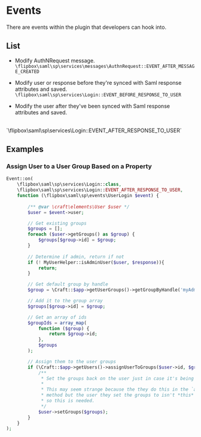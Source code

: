 # Events

There are events within the plugin that developers can hook into.

## List

- Modify AuthNRequest message.
`\flipbox\saml\sp\services\messages\AuthnRequest::EVENT_AFTER_MESSAGE_CREATED`
 
- Modify user or response before they're synced with Saml response attributes and saved.
`\flipbox\saml\sp\services\Login::EVENT_BEFORE_RESPONSE_TO_USER`

- Modify the user after they've been synced with Saml response attributes and saved.
<br>
 `\flipbox\saml\sp\services\Login::EVENT_AFTER_RESPONSE_TO_USER`
    
## Examples

### Assign User to a User Group Based on a Property

```php
Event::on(
    \flipbox\saml\sp\services\Login::class,
    \flipbox\saml\sp\services\Login::EVENT_AFTER_RESPONSE_TO_USER,
    function (\flipbox\saml\sp\events\UserLogin $event) {
    
        /** @var \craft\elements\User $user */
        $user = $event->user;

        // Get existing groups
        $groups = [];
        foreach ($user->getGroups() as $group) {
            $groups[$group->id] = $group;
        }
            
        // Determine if admin, return if not
        if (! MyUserHelper::isAdminUser($user, $response)){
            return;
        }

        // Get default group by handle
        $group = \Craft::$app->getUserGroups()->getGroupByHandle('myAdminGroup');

        // Add it to the group array
        $groups[$group->id] = $group;

        // Get an array of ids
        $groupIds = array_map(
            function ($group) {
                return $group->id;
            },
            $groups
        );

        // Assign them to the user groups
        if (\Craft::$app->getUsers()->assignUserToGroups($user->id, $groupIds)) {
            /**
             * Set the groups back on the user just in case it's being used after this.
             *
             * This may seem strange because the they do this in the `assignUserToGroups`
             * method but the user they set the groups to isn't *this* user object,
             * so this is needed.
             */
            $user->setGroups($groups);
        }
    }
);
``` 

